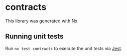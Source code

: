 # contracts

This library was generated with [Nx](https://nx.dev).





## Running unit tests

Run `nx test contracts` to execute the unit tests via [Jest](https://jestjs.io).


